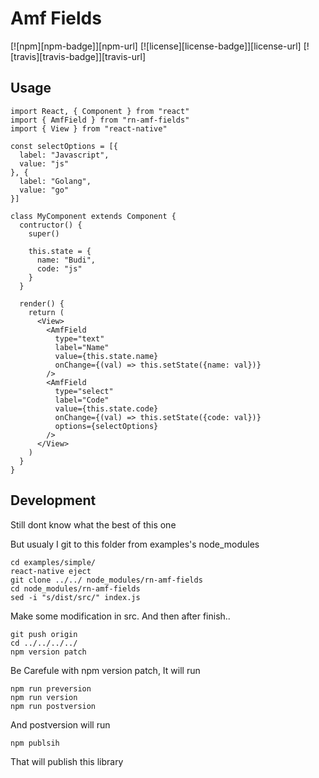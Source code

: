 # Amf Fields

[![npm][npm-badge]][npm-url]
[![license][license-badge]][license-url]
[![travis][travis-badge]][travis-url]

## Usage


```
import React, { Component } from "react"
import { AmfField } from "rn-amf-fields"
import { View } from "react-native"

const selectOptions = [{
  label: "Javascript",
  value: "js"
}, {
  label: "Golang",
  value: "go"
}]

class MyComponent extends Component {
  contructor() {
    super()

    this.state = {
      name: "Budi",
      code: "js"
    }
  }

  render() {
    return (
      <View>
        <AmfField
          type="text"
          label="Name"
          value={this.state.name}
          onChange={(val) => this.setState({name: val})}
        />
        <AmfField
          type="select"
          label="Code"
          value={this.state.code}
          onChange={(val) => this.setState({code: val})}
          options={selectOptions}
        />
      </View>
    )
  }
}
```

## Development

Still dont know what the best of this one

But usualy I git to this folder from examples's node_modules

```
cd examples/simple/
react-native eject 
git clone ../../ node_modules/rn-amf-fields
cd node_modules/rn-amf-fields
sed -i "s/dist/src/" index.js
```

Make some modification in src. And then after finish..

```
git push origin
cd ../../../../
npm version patch
```

Be Carefule with npm version patch,
It will run
```
npm run preversion
npm run version
npm run postversion
```

And postversion will run

```
npm publsih
```

That will publish this library
